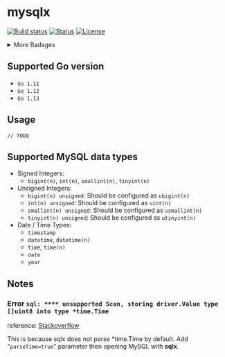# mysqlx

[![Build status](https://travis-ci.org/Andrew-M-C/go.mysqlx.svg?branch=master)](https://travis-ci.org/Andrew-M-C/go.mysqlx)  [![Status](https://img.shields.io/badge/status-develop-yellow.svg)](https://github.com/Andrew-M-C/go.mysqlx)  [![License](https://img.shields.io/badge/license-BSD%203--Clause-blue.svg)](https://opensource.org/licenses/BSD-3-Clause)

<details>
<summary>More Badages</summary>
<a href="https://coveralls.io/github/Andrew-M-C/go.mysqlx?branch=master&kill_cache=1"><img src="https://coveralls.io/repos/github/Andrew-M-C/go.mysqlx/badge.svg?branch=master"></a>
<a href="https://codebeat.co/projects/github-com-andrew-m-c-go-mysqlx-master"><img src="https://codebeat.co/badges/16fb0b95-56f3-42bf-91dc-ddcef8739b13"></a>
<a href="https://goreportcard.com/report/github.com/Andrew-M-C/go.mysqlx"><img src="https://goreportcard.com/badge/github.com/Andrew-M-C/go.mysqlx"></a>
</details>

## Supported Go version

- `Go 1.11`
- `Go 1.12`
- `Go 1.13`

## Usage

`// TODO`

## Supported MySQL data types

- Signed Integers:
  - `bigint(n)`, `int(n)`, `smallint(n)`, `tinyint(n)`
- Unsigned Integers:
  - `bigint(n) unsigned`: Should be configured as `ubigint(n)`
  - `int(n) unsigned`: Should be configured as `uint(n)`
  - `smallint(n) unsigned`: Should be configured as `usmallint(n)`
  - `tinyint(n) unsigned`: Should be configured as `utinyint(n)`
- Date / Time Types:
  - `timestamp`
  - `datetime`, `datetime(n)`
  - `time`, `time(n)`
  - `date`
  - `year`

## Notes

### Error `sql: **** unsupported Scan, storing driver.Value type []uint8 into type *time.Time`

reference: [Stackoverflow](https://stackoverflow.com/questions/45040319/unsupported-scan-storing-driver-value-type-uint8-into-type-time-time)

This is because sqlx does not parse *time.Time by default. Add "`parseTime=true`" parameter then opening MySQL with **sqlx**.
